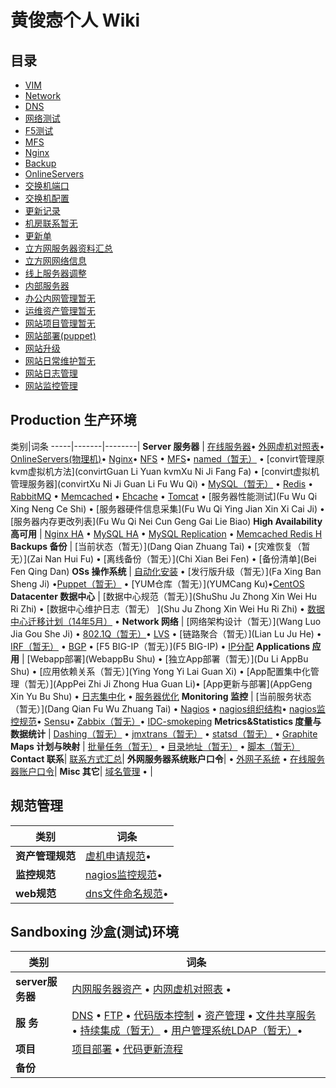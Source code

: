 # 黄俊悫个人 Wiki

## 目录

- [VIM](VIM)
- [Network](Network)
- [DNS](DNS)
- [网络测试](Wang-Luo-Ce-Shi)
- [F5测试](F5Ce-Shi)
- [MFS](MFS)
- [Nginx](Nginx)
- [Backup](Backup)
- [OnlineServers](OnlineServers)
- [交换机端口](Jiao-Huan-Ji-Duan-Kou)
- [交换机配置](Jiao-Huan-Ji-Pei-Zhi)
- [更新记录](Geng-Xin-Ji-Lu)
- [机房联系暂无](Ji-Fang-Lian-Xi)
- [更新单](Geng-Xin-Dan)
- [立方网服务器资料汇总](Li-Fang-Wang-Fu-Wu-Qi-Zi-Liao-Hui-Zong)
- [立方网网络信息](Li-Fang-Wang-Wang-Luo-Xin-Xi)
- [线上服务器调整](Xian-Shang-Fu-Wu-Qi-Diao-Zheng)
- [内部服务器](Nei-Bu-Fu-Wu-Qi)
- [办公内网管理暂无](Ban-Gong-Nei-Wang-Guan-Li)
- [运维资产管理暂无](Yun-Wei-Zi-Chan-Guan-Li)
- [网站项目管理暂无](Wang-Zhan-Xiang-Mu-Guan-Li)
- [网站部署(puppet)](Wang-Zhan-Bu-Shu-puppet)
- [网站升级](Wang-Zhan-Sheng-Ji)
- [网站日常维护暂无](Wang-Zhan-Ri-Chang-Wei-Hu)
- [网站日志管理](Wang-Zhan-Ri-Zhi-Guan-Li)
- [网站监控管理](Wang-Zhan-Jian-Kong-Guan-Li)





## Production 生产环境

类别|词条
-----|-------|--------|
**Server 服务器** | [在线服务器](Online-Servers)• [外网虚机对照表](external-Asset)• [OnlineServers(物理机)](OnlineServers)• [Nginx](Nginx)• [NFS](NFS) • [MFS](MFS)• [named（暂无）](named) • [convirt管理原kvm虚拟机方法](convirtGuan Li Yuan kvmXu Ni Ji Fang Fa) • [convirt虚拟机管理服务器](convirtXu Ni Ji Guan Li Fu Wu Qi) • [MySQL（暂无）](MySQL) • [Redis](Redis) • [RabbitMQ](RabbitMQ) • [Memcached](Memcached) • [Ehcache](暂无Ehcache) • [Tomcat](Tomcat) • [服务器性能测试](Fu Wu Qi Xing Neng Ce Shi) • [服务器硬件信息采集](Fu Wu Qi Ying Jian Xin Xi Cai Ji) • [服务器内存更改列表](Fu Wu Qi Nei Cun Geng Gai Lie Biao)
**High Availability 高可用** | [Nginx HA](Nginx-HA) • [MySQL HA](MySQL-HA) • [MySQL Replication](MySQL-Replication) • [Memcached Redis H](Memcached-Redis-HA)
**Backups 备份** | [当前状态（暂无）](Dang Qian Zhuang Tai) • [灾难恢复（暂无）](Zai Nan Hui Fu) • [离线备份（暂无）](Chi Xian Bei Fen) • [备份清单](Bei Fen Qing Dan)
**OSs 操作系统** | [自动化安装](Cobbler-Auto-Install) • [发行版升级（暂无）](Fa Xing Ban Sheng Ji) •[Puppet（暂无）](Puppet) • [YUM仓库（暂无）](YUMCang Ku)•[CentOS](CentOS)
**Datacenter 数据中心** |   [数据中心规范（暂无）](ShuShu Ju Zhong Xin Wei Hu Ri Zhi) • [数据中心维护日志（暂无） ](Shu Ju Zhong Xin Wei Hu Ri Zhi) • [数据中心迁移计划（14年5月）](Data-Center-Relocation) • 
**Network 网络** |  [网络架构设计（暂无）](Wang Luo Jia Gou She Ji) • [802.1Q（暂无）](802.1Q)• [LVS](LVS) • [链路聚合（暂无）](Lian Lu Ju He) • [IRF（暂无）](IRF) • [BGP](BGP) • [F5 BIG-IP（暂无）](F5 BIG-IP) • [IP分配](IP-Addresses)
**Applications 应用** |  [Webapp部署](WebappBu Shu) • [独立App部署（暂无）](Du Li AppBu Shu) • [应用依赖关系（暂无）](Ying Yong Yi Lai Guan Xi) • [App配置集中化管理（暂无）](AppPei Zhi Ji Zhong Hua Guan Li)• [App更新与部署](AppGeng Xin Yu Bu Shu)  •  [日志集中化](Ri-Zhi-Ji-Zhong-Hua)  •  [服务器优化](Fu-Wu-Qi-You-Hua)
**Monitoring 监控** | [当前服务状态（暂无）](Dang Qian Fu Wu Zhuang Tai) • [Nagios](Nagios) • [nagios组织结构](nagios-Hierarchical-structure)• [nagios监控规范](nagios-specification)• [Sensu](Sensu)• [Zabbix（暂无）](Zabbix)• [IDC-smokeping](smokeping)
**Metrics&Statistics 度量与数据统计** | [Dashing（暂无）](Dashing) • [jmxtrans（暂无）](jmxtrans) • [statsd（暂无）](statsd) • [Graphite](Graphite)
**Maps 计划与映射** | [批量任务（暂无）](Pi-Liang-Ren-Wu) • [目录地址（暂无）](Mu-Lu-Di-Zhi) • [脚本（暂无）](Jiao-Ben)
**Contact 联系**| [联系方式汇总](Lian-Xi-Fang-Shi-Hui-Zong)|
**外网服务器系统账户口令**| • [外网子系统](external_subsystem) • [在线服务器账户口令](external-secure)|
**Misc 其它**| [域名管理](Yu-Ming-Guan-Li) • |


## 规范管理
类别  |  词条
----------- | ------------
**资产管理规范**|[虚机申请规范](virtual-guifan)• |
**监控规范**|[nagios监控规范](nagios-specification)• |
**web规范**|[dns文件命名规范]()•|



## Sandboxing 沙盒(测试)环境

类别  |  词条
----------- | ------------
**server服务器**|[内网服务器资产](Nei-Wang-Fu-Wu-Qi-Xiang-Mu-Shuo-Ming) • [内网虚机对照表](internal-Asset) • 
**服 务** |  [DNS](DNS) • [FTP](FTP) • [代码版本控制](Dai-Ma-Ban-Ben-Kong-Zhi) • [资产管理](Zi-Chan-Guan-Li) • [文件共享服务](Wen-Jian-Gong-Xiang-Fu-Wu) • [持续集成（暂无）](Chi-Xu-Ji-Cheng) • [用户管理系统LDAP（暂无）](Yong-Hu-Guan-Li-Xi-Tong-LDAP)•
**项目**|[项目部署](Xiang-Mu-Bu-Shu) • [代码更新流程](code-updates-process)
**备份**|

